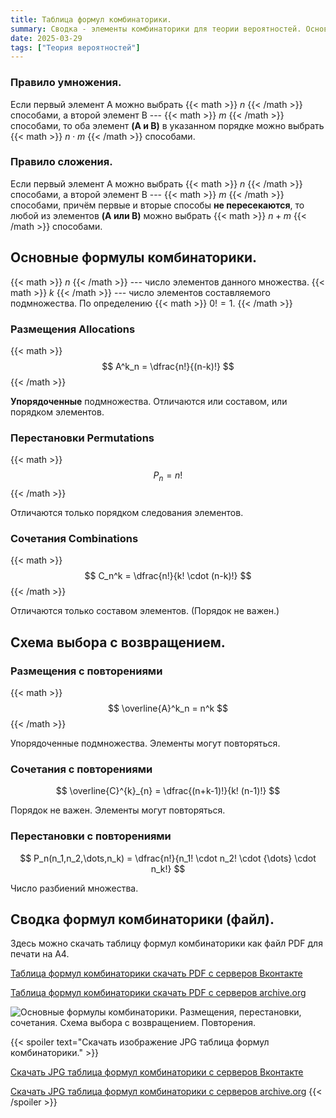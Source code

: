 ```yaml
---
title: Таблица формул комбинаторики.
summary: Сводка - элементы комбинаторики для теории вероятностей. Основные формулы.
date: 2025-03-29
tags: ["Теория вероятностей"]
---
```


### Правило умножения.

Если первый элемент A можно выбрать {{< math >}} $n$ {{< /math >}} способами, а второй элемент B --- {{< math >}} $m$ {{< /math >}} способами, то оба элемент **(A и B)** в указанном порядке можно выбрать {{< math >}} $n \cdot m$ {{< /math >}} способами.

### Правило сложения.

Если первый элемент A можно выбрать {{< math >}} $n$ {{< /math >}} способами, а второй элемент B --- {{< math >}} $m$ {{< /math >}} способами, причём первые и вторые способы **не пересекаются**, то любой из элементов **(A или B)** можно выбрать {{< math >}} $n + m$ {{< /math >}} способами.

## Основные формулы комбинаторики.

{{< math >}} $n$ {{< /math >}} --- число элементов данного множества.
{{< math >}} $k$ {{< /math >}} --- число элементов составляемого подмножества. По определению {{< math >}} $0! = 1$. {{< /math >}}

### Размещения Allocations

{{< math >}}
$$ A^k_n = \dfrac{n!}{(n-k)!} $$
{{< /math >}}

**Упорядоченные** подмножества. Отличаются или составом, или порядком элементов.

### Перестановки Permutations

{{< math >}}
$$ P_n = n! $$
{{< /math >}}

Отличаются только порядком следования элементов.

### Сочетания Combinations

{{< math >}}
$$ C_n^k = \dfrac{n!}{k! \cdot (n-k)!} $$
{{< /math >}}

Отличаются только составом  элементов. (Порядок не важен.) 

## Схема выбора с возвращением.

### Размещения с повторениями

{{< math >}}
$$ \overline{A}^k_n = n^k $$
{{< /math >}}

Упорядоченные подмножества. Элементы могут повторяться.

### Сочетания с повторениями

$$ \overline{C}^{k}_{n} = \dfrac{(n+k-1)!}{k! (n-1)!} $$

Порядок не важен. Элементы могут повторяться.

### Перестановки с повторениями

$$ P_n(n_1,n_2,\dots,n_k) = \dfrac{n!}{n_1! \cdot n_2! \cdot {\dots} \cdot n_k!} $$

Число разбиений множества.

## Сводка формул комбинаторики (файл).

Здесь можно скачать таблицу формул комбинаторики как файл PDF для печати на A4.

[Таблица формул комбинаторики скачать PDF с серверов Вконтакте](https://vk.com/doc-228086099_685650944)

[Таблица формул комбинаторики скачать PDF с серверов archive.org](https://ia600109.us.archive.org/5/items/actions-on-events-probability-theory/Combinatorics-formula-table.pdf)

![Основные формулы комбинаторики. Размещения, перестановки, cочетания. Схема выбора с возвращением. Повторения. ](https://sun9-11.userapi.com/impg/Yh58oaiHFKfHsw5qsot8_IbhGhQyO_xO6sK7BQ/OtYeVqUjUKc.jpg?size=1241x1754&quality=95&sign=01ba7a6a1b39d52377a0ec70880ecdfe&type=album "Сводка формул комбинаторики.")

{{< spoiler text="Скачать изображение JPG таблица формул комбинаторики." >}}

[Скачать JPG таблица формул комбинаторики с серверов Вконтакте](https://sun9-11.userapi.com/impg/Yh58oaiHFKfHsw5qsot8_IbhGhQyO_xO6sK7BQ/OtYeVqUjUKc.jpg?size=1241x1754&quality=95&sign=01ba7a6a1b39d52377a0ec70880ecdfe&type=album)

[Скачать JPG таблица формул комбинаторики с серверов archive.org](https://ia600109.us.archive.org/5/items/actions-on-events-probability-theory/Combinatorics-formula-table_0000.jpg)
{{< /spoiler >}}